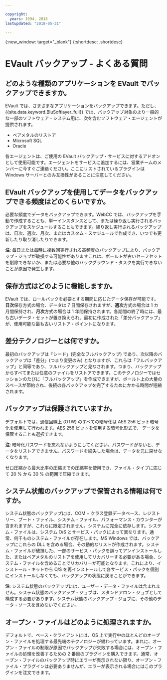 ```yaml
---

copyright:
  years: 1994, 2018
lastupdated: "2018-05-31"

---
```

{:new_window: target="_blank"}
{:shortdesc: .shortdesc}

# EVault バックアップ - よくある質問

## どのような種類のアプリケーションを EVault でバックアップできますか。

EVault では、さまざまなアプリケーションをバックアップできます。ただし、{{site.data.keyword.BluSoftlayer_full}} では、バックアップ対象のより一般的な一部のソフトウェア・システム用に、次を含むソフトウェア・エージェントが提供されます。

- ベアメタルのリストア
- Microsoft SQL
- Oracle

各エージェントは、ご使用の EVault バックアップ・サービスに対するアドオンとして使用可能です。エージェントをサービスに追加するには、営業チームのメンバーに今すぐご連絡ください。ここにリストされているプラグインは Windows サーバーとのみ互換性があることに注意してください。 

## EVault バックアップを使用してデータをバックアップできる頻度はどのくらいですか。

必要な頻度でデータをバックアップできます。WebCC では、バックアップを手動で作成することも、単一インスタンスとして、または繰り返し実行されるバックアップをスケジュールすることもできます。繰り返し実行されるバックアップは、日次、週次、月次、またはカスタム・スケジュールで作成でき、いつでも更新したり取り消したりできます。

**注**: 毎日または毎時に複数回実行される高頻度のバックアップにより、バックアップ・ジョブが破損する可能性がありますこれは、ボールトが古いセーフセットを削除できないか、または必要な他のバックグラウンド・タスクを実行できないことが原因で発生します。

## 保存方式はどのように機能しますか。

EVault では、ロールバックを必要とする期間に応じたデータ保存が可能です。**日次**保存方式の場合、データは 7 日間保存されますが、**週次**方式の場合は 1 カ月間保持され、**月次**方式の場合は 1 年間保持されます。各期間の終了時には、最も古いデータ・セットが置き換えられ、最初に作成された「差分バックアップ」が、使用可能な最も古いリストア・ポイントになります。 

## 差分テクノロジーとは何ですか。

最初のバックアップは「シード」(完全なフルバックアップ) であり、次以降のバックアップは「差分」(つまり変更のみ) となりますが、これらは「フルバックアップ」と同等であり、フルバックアップと見なされます。つまり、バックアップからすべてまたは任意のファイルをリストアできます。このテクノロジーではセッションのたびに「フルバックアップ」を作成できますが、ボールト上の大量のスペースが節約され、後続の各バックアップを完了するためにかかる時間が短縮されます。

## バックアップは保護されていますか。

デフォルトでは、通信回線上 (OTW) のすべての暗号化は AES 256 ビット暗号化を使用して行われます。AES 256 ビットを使用する暗号化形式で、
データを保管することも選択できます。 

**注**: 暗号化パスワードを忘れないようにしてください。パスワードがないと、データをリストアできません。パスワードを紛失した場合は、データを元に戻せなくなります。 

ゼロ圧縮から最大比率の圧縮までの圧縮率を使用でき、ファイル・タイプに応じて 20 % から 30 % の範囲で圧縮できます。

## システム状態のバックアップで保管される情報は何ですか。

システム状態のバックアップには、COM + クラス登録データベース、レジストリー、ブート・ファイル、システム・ファイル、パフォーマンス・カウンターが含まれますが、これらに限定されません。システムに完全に依存します。システム・ファイルは、システム O/S とサービス・パックによって異なります。通常、何千ものシステム・ファイルが存在します。MS Windows では、バックアップにこれらの DLL を含める場合、その動的なリストが作成されます。システム・ファイルが破損した、一部のサービス・パックを誤ってアンインストールした、またはベアメタルのリストアを使用してリカバリーする必要がある場合、システム・ファイルを含めることでリカバリーが可能となります。これにより、インストール・キットから O/S を再インストールして各サービス・パックを個別にインストールしなくても、バックアップの状態に戻ることができます。

**注**: システム状態のバックアップには、ユーザー・データ・ファイルは含まれません。システム状態のバックアップ・ジョブは、スタンドアロン・ジョブとして構成する必要があります。システム状態のバックアップ・ジョブに、その他のデータ・ソースを含めないでください。

## オープン・ファイルはどのように処理されますか。

デフォルトで、ベース・クライアントには、OS 上で実行中のほとんどのオープン・ファイルを処理する最先端のテクノロジーが備わっています。まれに、オープン・ファイルの制限が原因でバックアップが失敗する場合には、オープン・ファイルの処理を改善するための 2 番目のプラグインを購入できます。通常、オープン・ファイルのバックアップ時にエラーが表示されない限り、オープン・ファイル・プラグインは必要ありませんが、エラーが表示される場合にはこのプラグインを注文できます。
